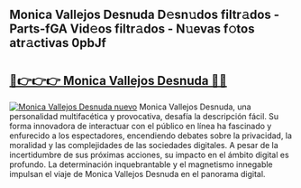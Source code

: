 ## Monica Vallejos Desnuda D𝚎sn𝚞dos filtr𝚊dos - Parts-fGA Vid𝚎os filtr𝚊dos - N𝚞evas f𝚘tos atr𝚊ctivas 0pbJf

# <h2><a href="http://mbdujh3.tromn.icu/?c=Monica+Vallejos+Desnuda">🔗👉👉👉 Monica Vallejos Desnuda 🔗🔗</a></h2>

[![Monica Vallejos Desnuda nuevo](https://i.imgur.com/pEAQMta.gif)](http://mbdujh3.tromn.icu/?c=Monica+Vallejos+Desnuda)
Monica Vallejos Desnuda, una personalidad multifacética y provocativa, desafía la descripción fácil. Su forma innovadora de interactuar con el público en línea ha fascinado y enfurecido a los espectadores, encendiendo debates sobre la privacidad, la moralidad y las complejidades de las sociedades digitales. A pesar de la incertidumbre de sus próximas acciones, su impacto en el ámbito digital es profundo. La determinación inquebrantable y el magnetismo innegable impulsan el viaje de Monica Vallejos Desnuda en el panorama digital.

